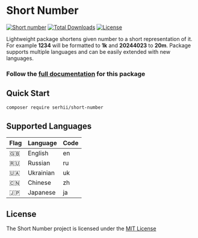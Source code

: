 # Short Number

[![Short number](https://github.com/short-number/short-number/actions/workflows/php.yml/badge.svg)](https://github.com/short-number/short-number/actions/workflows/php.yml)
[![Total Downloads](https://poser.pugx.org/serhii/short-number/downloads)](https://packagist.org/packages/serhii/short-number)
[![License](https://poser.pugx.org/serhii/short-number/license)](https://packagist.org/packages/serhii/short-number)

Lightweight package shortens given number to a short representation of it. For example **1234** will be formatted to **1k** and **20244023** to **20m**. Package supports multiple languages and can be easily extended with new languages.

### Follow the [full documentation](https://short-number.github.io/) for this package

## Quick Start

```bash
composer require serhii/short-number
```

## Supported Languages
| Flag | Language           | Code |
| ---- | ------------------ | ---- |
| 🇬🇧   | English            | en   |
| 🇷🇺   | Russian            | ru   |
| 🇺🇦   | Ukrainian          | uk   |
| 🇨🇳   | Chinese            | zh   |
| 🇯🇵   | Japanese           | ja   |

## License

The Short Number project is licensed under the [MIT License](https://github.com/short-number/short-number/blob/master/LICENSE.md)
